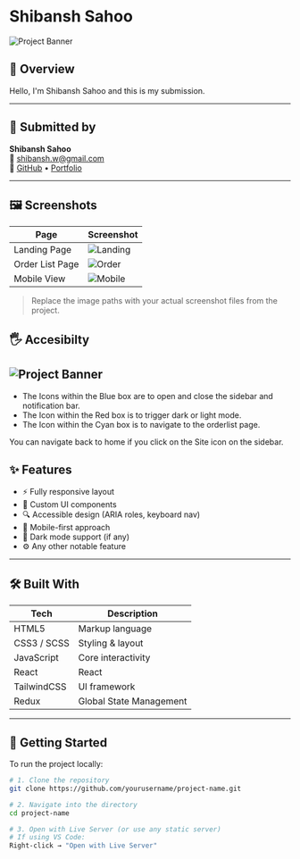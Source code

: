 # Shibansh Sahoo

![Project Banner](https://raw.githubusercontent.com/ShibanshL/shibanshSahoo/refs/heads/master/Images/Shibansh_Sahoo_Sub_1.png) <!-- Replace with your image path -->

## 🧾 Overview

Hello, I'm Shibansh Sahoo and this is my submission.

---

## 🙋 Submitted by

**Shibansh Sahoo**  
📧 shibansh.w@gmail.com  
🔗 [GitHub](https://github.com/ShibanshL) • [Portfolio](https://shibansh-s.vercel.app/) <!-- Optional -->

---

## 🖼️ Screenshots

| Page | Screenshot |
|------|------------|
| Landing Page | ![Landing](https://raw.githubusercontent.com/ShibanshL/shibanshSahoo/refs/heads/master/Images/Shibansh_Sahoo_Sub_1.png) |
| Order List Page | ![Order](https://raw.githubusercontent.com/ShibanshL/shibanshSahoo/refs/heads/master/Images/Shibansh_Sahoo_Sub_2.png) |
| Mobile View | ![Mobile](https://raw.githubusercontent.com/ShibanshL/shibanshSahoo/refs/heads/master/Images/Shibansh_Sahoo_Sub_4.png) |

> Replace the image paths with your actual screenshot files from the project.


## 🖐 Accesibilty
![Project Banner](https://raw.githubusercontent.com/ShibanshL/shibanshSahoo/refs/heads/master/Images/Shibanhs_Sahoo_Sub_3.png) 
---

- The Icons within the Blue box are to open and close the sidebar and notification bar.
- The Icon within the Red box is to trigger dark or light mode.
- The Icon within the Cyan box is to navigate to the orderlist page.


You can navigate back to home if you click on the Site icon on the sidebar.


## ✨ Features

- ⚡ Fully responsive layout
- 🎨 Custom UI components
- 🔍 Accessible design (ARIA roles, keyboard nav)
- 📱 Mobile-first approach
- 🌙 Dark mode support (if any)
- ⚙️ Any other notable feature

---

## 🛠️ Built With

| Tech        | Description                      |
|------------ |----------------------------------|
| HTML5       | Markup language                  |
| CSS3 / SCSS | Styling & layout                 |
| JavaScript  | Core interactivity               |
| React       | React                            |
| TailwindCSS | UI framework                     |
| Redux       | Global State Management          |

---

## 🚀 Getting Started

To run the project locally:

```bash
# 1. Clone the repository
git clone https://github.com/yourusername/project-name.git

# 2. Navigate into the directory
cd project-name

# 3. Open with Live Server (or use any static server)
# If using VS Code:
Right-click → "Open with Live Server"
